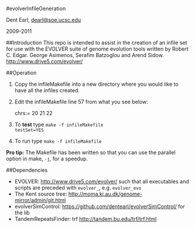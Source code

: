 #evolverInfileGeneration

Dent Earl, dearl@soe.ucsc.edu

2009-2011

##Introduction
This repo is intended to assist in the creation of an infile
set for use with the EVOLVER suite of genome evolution tools
written by Robert C. Edgar. George Asimenos, Serafim Batzoglou 
and Arend Sidow. http://www.drive5.com/evolver/

##Operation
1. Copy the infileMakefile into a new directory where you would
like to have all the infiles created.
2. Edit the infileMakefile line 57 from what you see below:

    chrs:= 20 21 22

3. To **test** type <code>make -f infileMakefile testSet=YES</code>
4. To run type <code>make -f infileMakefile</code>

**Pro tip:** The Makefile has been written so that you can use the 
parallel option in make, <code>-j</code>, for a speedup.

##Dependencies
* EVOLVER: http://www.drive5.com/evolver/ such that all executables and scripts are preceded with <code>evolver_</code>, e.g. <code>evolver_evo</code>
* The Kent source tree: http://moma.ki.au.dk/genome-mirror/admin/git.html
* evolverSimControl: https://github.com/dentearl/evolverSimControl/ for the lib
* TandemRepeatsFinder: trf http://tandem.bu.edu/trf/trf.html
